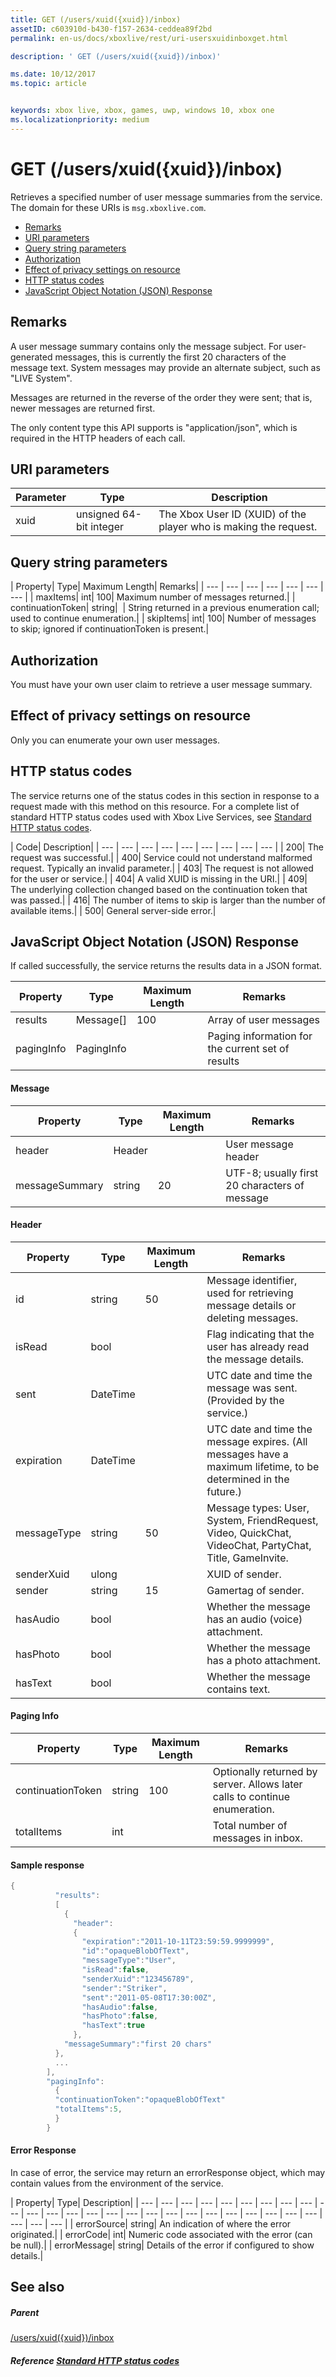 ```yaml
---
title: GET (/users/xuid({xuid})/inbox)
assetID: c603910d-b430-f157-2634-ceddea89f2bd
permalink: en-us/docs/xboxlive/rest/uri-usersxuidinboxget.html

description: ' GET (/users/xuid({xuid})/inbox)'

ms.date: 10/12/2017
ms.topic: article


keywords: xbox live, xbox, games, uwp, windows 10, xbox one
ms.localizationpriority: medium
---
```



# GET (/users/xuid({xuid})/inbox)
Retrieves a specified number of user message summaries from the service.
The domain for these URIs is `msg.xboxlive.com`.

  * [Remarks](#ID4EV)
  * [URI parameters](#ID4EEB)
  * [Query string parameters](#ID4EIC)
  * [Authorization](#ID4EGE)
  * [Effect of privacy settings on resource](#ID4ETE)
  * [HTTP status codes](#ID4E5E)
  * [JavaScript Object Notation (JSON) Response](#ID4EMH)

<a id="ID4EV"></a>


## Remarks

A user message summary contains only the message subject. For user-generated messages, this is currently the first 20 characters of the message text. System messages may provide an alternate subject, such as "LIVE System".

Messages are returned in the reverse of the order they were sent; that is, newer messages are returned first.

The only content type this API supports is "application/json", which is required in the HTTP headers of each call.

<a id="ID4EEB"></a>


## URI parameters

| Parameter| Type| Description|
| --- | --- | --- |
| xuid| unsigned 64-bit integer| The Xbox User ID (XUID) of the player who is making the request.|

<a id="ID4EIC"></a>


## Query string parameters

| Property| Type| Maximum Length| Remarks|
| --- | --- | --- | --- | --- | --- | --- |
| maxItems| int| 100| Maximum number of messages returned.|
| continuationToken| string|  | String returned in a previous enumeration call; used to continue enumeration.|
| skipItems| int| 100| Number of messages to skip; ignored if continuationToken is present.|

<a id="ID4EGE"></a>


## Authorization

You must have your own user claim to retrieve a user message summary.

<a id="ID4ETE"></a>


## Effect of privacy settings on resource

Only you can enumerate your own user messages.

<a id="ID4E5E"></a>


## HTTP status codes

The service returns one of the status codes in this section in response to a request made with this method on this resource. For a complete list of standard HTTP status codes used with Xbox Live Services, see [Standard HTTP status codes](../../additional/httpstatuscodes.md).

| Code| Description|
| --- | --- | --- | --- | --- | --- | --- | --- | --- |
| 200| The request was successful.|
| 400| Service could not understand malformed request. Typically an invalid parameter.|
| 403| The request is not allowed for the user or service.|
| 404| A valid XUID is missing in the URI.|
| 409| The underlying collection changed based on the continuation token that was passed.|
| 416| The number of items to skip is larger than the number of available items.|
| 500| General server-side error.|

<a id="ID4EMH"></a>


## JavaScript Object Notation (JSON) Response

If called successfully, the service returns the results data in a JSON format.

| Property| Type| Maximum Length| Remarks|
| --- | --- | --- | --- |
| results| Message[]| 100| Array of user messages|
| pagingInfo| PagingInfo|  | Paging information for the current set of results|

#### Message

| Property| Type| Maximum Length| Remarks|
| --- | --- | --- | --- |
| header| Header|  | User message header|
| messageSummary| string| 20| UTF-8; usually first 20 characters of message|

#### Header

| Property| Type| Maximum Length| Remarks|
| --- | --- | --- | --- |
| id| string| 50| Message identifier, used for retrieving message details or deleting messages.|
| isRead| bool|  | Flag indicating that the user has already read the message details.|
| sent| DateTime|  | UTC date and time the message was sent. (Provided by the service.)|
| expiration| DateTime|  | UTC date and time the message expires. (All messages have a maximum lifetime, to be determined in the future.)|
| messageType| string| 50| Message types: User, System, FriendRequest, Video, QuickChat, VideoChat, PartyChat, Title, GameInvite.|
| senderXuid| ulong|  | XUID of sender.|
| sender| string| 15| Gamertag of sender.|
| hasAudio| bool|  | Whether the message has an audio (voice) attachment.|
| hasPhoto| bool|  | Whether the message has a photo attachment.|
| hasText| bool|  | Whether the message contains text.|

#### Paging Info

| Property| Type| Maximum Length| Remarks|
| --- | --- | --- | --- |
| continuationToken| string| 100| Optionally returned by server. Allows later calls to continue enumeration.|
| totalItems| int|  | Total number of messages in inbox.|

#### Sample response

```cpp
{
          "results":
          [
            {
              "header":
              {
                "expiration":"2011-10-11T23:59:59.9999999",
                "id":"opaqueBlobOfText",
                "messageType":"User",
                "isRead":false,
                "senderXuid":"123456789",
                "sender":"Striker",
                "sent":"2011-05-08T17:30:00Z",
                "hasAudio":false,
                "hasPhoto":false,
                "hasText":true
              },
            "messageSummary":"first 20 chars"
          },
          ...
        ],
        "pagingInfo":
          {
          "continuationToken":"opaqueBlobOfText"
          "totalItems":5,
          }
        }

```

#### Error Response

In case of error, the service may return an errorResponse object, which may contain values from the environment of the service.

| Property| Type| Description|
| --- | --- | --- | --- | --- | --- | --- | --- | --- | --- | --- | --- | --- | --- | --- | --- | --- | --- | --- | --- | --- | --- | --- | --- | --- | --- | --- | --- |
| errorSource| string| An indication of where the error originated.|
| errorCode| int| Numeric code associated with the error (can be null).|
| errorMessage| string| Details of the error if configured to show details.|

<a id="ID4EIKAC"></a>


## See also

<a id="ID4EKKAC"></a>


##### Parent  

[/users/xuid({xuid})/inbox](uri-usersxuidinbox.md)


<a id="ID4EWKAC"></a>


##### Reference  [Standard HTTP status codes](../../additional/httpstatuscodes.md)
